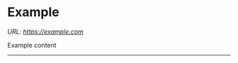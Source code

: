 

# Example
*URL: https://example.com*

Example content

--------------------------------------------------------------------------------